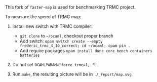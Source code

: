 This fork of `faster-map` is used for benchmarking TRMC project.

To measure the speed of TRMC map:

1. Install new switch with TRMC compiler:
    * `git clone` to `~/ocaml`, checkout proper branch
    * Add switch: `opam switch create --empty frederic_trmc_4_10_correct; cd ~/ocaml; opam pin .`
    * Add require packages `opam install dune core_bench containers batteries`

2. Do not set `OCAMLPARAM="force_trmc=1,_"`!

3. Run `make`, the resulting picture will be in `./_report/map.svg`
